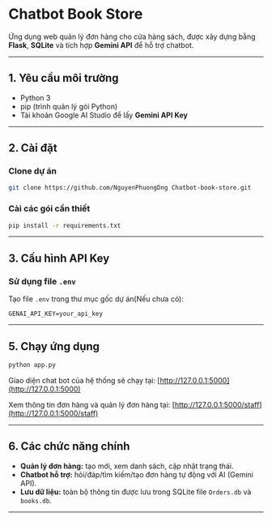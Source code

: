 # Chatbot Book Store

Ứng dụng web quản lý đơn hàng cho cửa hàng sách, được xây dựng bằng **Flask**, **SQLite** và tích hợp **Gemini API** để hỗ trợ chatbot.

---

## 1. Yêu cầu môi trường

* Python 3
* pip (trình quản lý gói Python)
* Tài khoản Google AI Studio để lấy **Gemini API Key**

---

## 2. Cài đặt

### Clone dự án

```bash
git clone https://github.com/NguyenPhuongDng Chatbot-book-store.git
```

### Cài các gói cần thiết

```bash
pip install -r requirements.txt
```

---

## 3. Cấu hình API Key
### Sử dụng file `.env`

Tạo file `.env` trong thư mục gốc dự án(Nếu chưa có):

```
GENAI_API_KEY=your_api_key
```
---

## 5. Chạy ứng dụng

```bash
python app.py
```

Giao diện chat bot của hệ thống sẽ chạy tại:
[http://127.0.0.1:5000](http://127.0.0.1:5000)

Xem thông tin đơn hàng và quản lý đơn hàng tại:
[http://127.0.0.1:5000/staff](http://127.0.0.1:5000/staff)

---

## 6. Các chức năng chính

* **Quản lý đơn hàng:** tạo mới, xem danh sách, cập nhật trạng thái.
* **Chatbot hỗ trợ:** hỏi/đáp/tìm kiếm/tạo đơn hàng tự động với AI (Gemini API).
* **Lưu dữ liệu:** toàn bộ thông tin được lưu trong SQLite file `Orders.db` và `books.db`.

---

